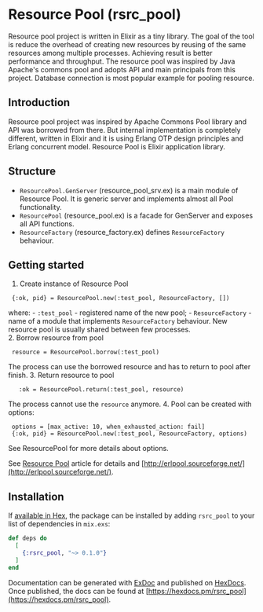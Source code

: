 # Resource Pool (rsrc_pool)
Resource pool project is written in Elixir as a tiny library. The goal of the tool is reduce the overhead of creating new resources by reusing of the same resources among multiple processes. Achieving result is better performance and throughput. The resource pool was inspired by Java Apache's commons pool and adopts API and main principals from this project. Database connection is most popular example for pooling resource.

## Introduction
Resource pool project was inspired by Apache Commons Pool library and API was borrowed from there. But internal 
implementation is completely different, written in Elixir and it is using Erlang OTP design principles and Erlang concurrent model. Resource Pool is Elixir application library.   

## Structure
  - `ResourcePool.GenServer` (resource_pool_srv.ex) is a main module of Resource Pool. It is generic server and implements 
    almost all Pool functionality.
  - `ResourcePool` (resource_pool.ex) is a facade for GenServer and exposes all API functions.
  - `ResourceFactory` (resource_factory.ex) defines `ResourceFactory` behaviour.

## Getting started
  1. Create instance of Resource Pool
   ```
    {:ok, pid} = ResourcePool.new(:test_pool, ResourceFactory, [])
   ```
   where: 
      - `:test_pool` - registered name of the new pool;
      - `ResourceFactory` - name of a module that implements `ResourceFactory` behaviour.
   New resource pool is usually shared between few processes.  
  2. Borrow resource from pool
   ```
    resource = ResourcePool.borrow(:test_pool)
   ```
   The process can use the borrowed resource and has to return to pool after finish. 
  3. Return resource to pool
   ```
      :ok = ResourcePool.return(:test_pool, resource)
   ```
   The process cannot use the `resource` anymore.
  4. Pool can be created with options:
   ```
    options = [max_active: 10, when_exhausted_action: fail]
    {:ok, pid} = ResourcePool.new(:test_pool, ResourceFactory, options)
   ``` 
   See ResourcePool for more details about options.

See [Resource Pool](README_1.md) article for details and [http://erlpool.sourceforge.net/](http://erlpool.sourceforge.net/).

## Installation

If [available in Hex](https://hex.pm/docs/publish), the package can be installed
by adding `rsrc_pool` to your list of dependencies in `mix.exs`:

```elixir
def deps do
  [
    {:rsrc_pool, "~> 0.1.0"}
  ]
end
```

Documentation can be generated with [ExDoc](https://github.com/elixir-lang/ex_doc)
and published on [HexDocs](https://hexdocs.pm). Once published, the docs can
be found at [https://hexdocs.pm/rsrc_pool](https://hexdocs.pm/rsrc_pool).


